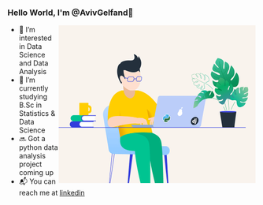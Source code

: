 ### Hello World, I'm @AvivGelfand👋
 <img align="right" alt="GIF" src="https://github.com/AvivGelfand/AvivGelfand/blob/main/glasses.gif?raw=true" width="400" height="320" />


- 👀 I’m interested in Data Science and Data Analysis
- 🌱 I’m currently studying B.Sc in Statistics & Data Science
- 🔜 Got a python data analysis project coming up 
- 📬 You can reach me at [linkedin](https://www.linkedin.com/in/aviv-gelfand/)


<!---
AvivGelfand/AvivGelfand is a ✨ special ✨ repository because its `README.md` (this file) appears on your GitHub profile.
You can click the Preview link to take a look at your changes.
--->
